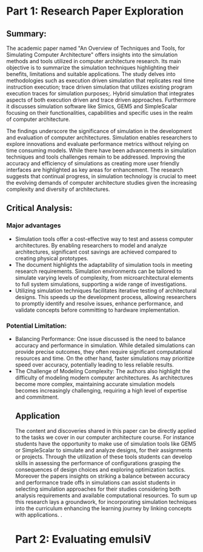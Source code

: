 <h1>Part 1: Research Paper Exploration</h1>

<h2>Summary:</h2> 

<p>The academic paper named "An Overview of Techniques and Tools, for Simulating Computer Architecture" offers insights into the simulation methods and tools utilized in computer architecture research. Its main objective is to summarize the simulation techniques highlighting their benefits, limitations and suitable applications. The study delves into methodologies such as execution driven simulation that replicates real time instruction execution; trace driven simulation that utilizes existing program execution traces for simulation purposes;. Hybrid simulation that integrates aspects of both execution driven and trace driven approaches. Furthermore it discusses simulation software like Simics, GEM5 and SimpleScalar focusing on their functionalities, capabilities and specific uses in the realm of computer architecture.</p>

<p>The findings underscore the significance of simulation in the development and evaluation of computer architectures. Simulation enables researchers to explore innovations and evaluate performance metrics without relying on time consuming models. While there have been advancements in simulation techniques and tools challenges remain to be addressed. Improving the accuracy and efficiency of simulations as creating more user friendly interfaces are highlighted as key areas for enhancement. The research suggests that continual progress, in simulation technology is crucial to meet the evolving demands of computer architecture studies given the increasing complexity and diversity of architectures.</p>


<h2>Critical Analysis:</h2> 

<h3>Major advantages</h3>

<ul>

<li>Simulation tools offer a cost-effective way to test and assess computer architectures. By enabling researchers to model and analyze architectures, significant cost savings are achieved compared to creating physical prototypes.</li>

<li>The document highlights the adaptability of simulation tools in meeting research requirements. Simulation environments can be tailored to simulate varying levels of complexity, from microarchitectural elements to full system simulations, supporting a wide range of investigations.</li>

<li>Utilizing simulation techniques facilitates iterative testing of architectural designs. This speeds up the development process, allowing researchers to promptly identify and resolve issues, enhance performance, and validate concepts before committing to hardware implementation.</li>

</ul>

<h3>Potential Limitation:</h3> 

<ul>

<li>Balancing Performance: One issue discussed is the need to balance accuracy and performance in simulation. While detailed simulations can provide precise outcomes, they often require significant computational resources and time. On the other hand, faster simulations may prioritize speed over accuracy, potentially leading to less reliable results.</li>

<li>The Challenge of Modeling Complexity: The authors also highlight the difficulty of modeling modern computer architectures. As architectures become more complex, maintaining accurate simulation models becomes increasingly challenging, requiring a high level of expertise and commitment.</li>

<h2>Application</h2>

<p>The content and discoveries shared in this paper can be directly applied to the tasks we cover in our computer architecture course. For instance students have the opportunity to make use of simulation tools like GEM5 or SimpleScalar to simulate and analyze designs, for their assignments or projects. Through the utilization of these tools students can develop skills in assessing the performance of configurations grasping the consequences of design choices and exploring optimization tactics. Moreover the papers insights on striking a balance between accuracy and performance trade offs in simulations can assist students in selecting simulation approaches for their studies considering both analysis requirements and available computational resources. To sum up this research lays a groundwork, for incorporating simulation techniques into the curriculum enhancing the learning journey by linking concepts with applications.
.</p>

<h1>Part 2: Evaluating emulsiV</h1>
